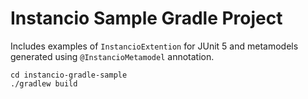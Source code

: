 # Instancio Sample Gradle Project

Includes examples of `InstancioExtention` for JUnit 5 and metamodels
generated using `@InstancioMetamodel` annotation.

```
cd instancio-gradle-sample
./gradlew build
```
